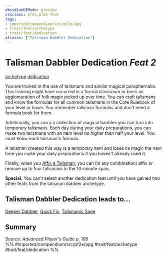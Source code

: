 ```yaml
---
obsidianUIMode: preview
cssclass: pf2e,pf2e-feat
tags:
- imported/compendium/src/pf2e/apg
- trait/feat/archetype
- trait/feat/dedication
aliases: ["Talisman Dabbler Dedication"]
---
```

# Talisman Dabbler Dedication  *Feat 2*  
[archetype](archetype.md)  [dedication](dedication.md)  


You are trained in the use of talismans and similar magical paraphernalia. This training might have occurred in a formal classroom or been an agglomeration of folk magic picked up over time. You can craft talismans and know the formulas for all common talismans in the Core Rulebook of your level or lower. You remember talisman formulas and don't need a formula book for them.

Additionally, you carry a collection of magical baubles you can turn into temporary talismans. Each day during your daily preparations, you can make two talismans with an item level no higher than half your level. You must know each talisman's formula.

A talisman created this way is a temporary item and loses its magic the next time you make your daily preparations if you haven't already used it.

Finally, when you [Affix a Talisman](affix-a-talisman.md), you can (in any combination) affix or remove up to four talismans in the 10-minute span.

**Special.** You can't select another dedication feat until you have gained two other feats from the talisman dabbler archetype.

## Talisman Dabbler Dedication leads to...

[Deeper Dabbler](deeper-dabbler-apg.md), [Quick Fix](quick-fix-apg.md), [Talismanic Sage](talismanic-sage-apg.md)

## Summary

*Source: Advanced Player's Guide p. 195*  
%% #imported/compendium/src/pf2e/apg #trait/feat/archetype #trait/feat/dedication %%